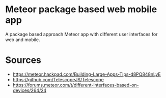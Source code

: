 # Meteor package based web mobile app

A package based approach Meteor app with different user interfaces for web and mobile.

# Sources

* https://meteor.hackpad.com/Building-Large-Apps-Tips-d8PQ848nLyE
* https://github.com/TelescopeJS/Telescope
* https://forums.meteor.com/t/different-interfaces-based-on-devices/264/24
